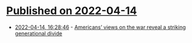# [Published on 2022-04-14](index.md)

* [2022-04-14, 16:28:46](https://news.ycombinator.com/item?id=31029202) - [Americans’ views on the war reveal a striking generational divide](https://www.economist.com/united-states/2022/04/02/americans-views-on-the-war-reveal-a-striking-generational-divide)
